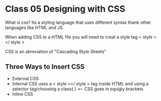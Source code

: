 # Class 05 Designing with CSS

What is css? Its a styling language that uses different syntax thank other languages like HTML and JS.

When adding CSS to a HTML file you will need to creat a style tag  < style > </ style >

CSS is an abreviation of "Cascading Style Sheets"

## Three Ways to Insert CSS
* External CSS 
* Internal CSS  uses a < style ></ style > tag inside HTML and using a selector tag/choosing a class{ } <-- CSS goes in squigly brackets
* Inline CSS 